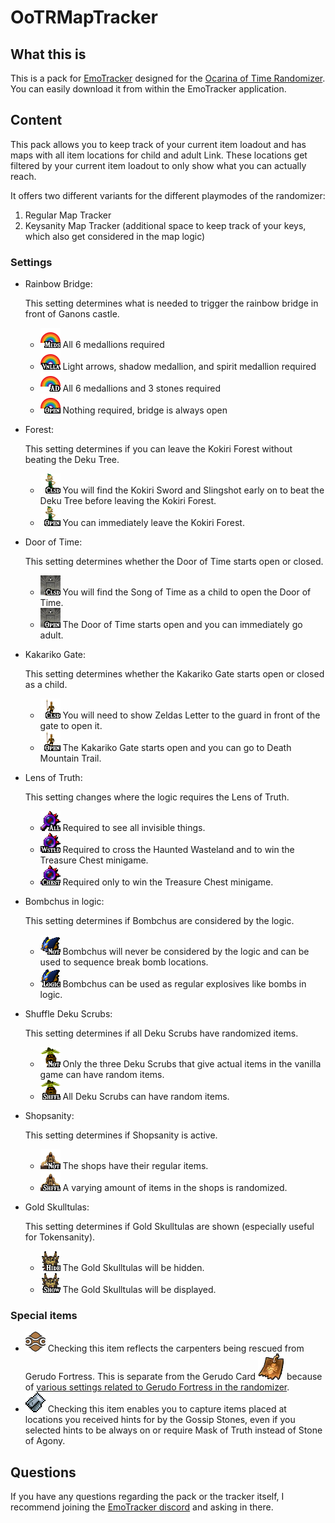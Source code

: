 # OoTRMapTracker

## What this is

This is a pack for [EmoTracker](https://emotracker.net/) designed for the [Ocarina of Time Randomizer](https://github.com/AmazingAmpharos/OoT-Randomizer).
You can easily download it from within the EmoTracker application.

## Content

This pack allows you to keep track of your current item loadout and has maps with all item locations for child and adult Link. These locations get filtered by your current item loadout to only show what you can actually reach.

It offers two different variants for the different playmodes of the randomizer:

1. Regular Map Tracker
2. Keysanity Map Tracker (additional space to keep track of your keys, which also get considered in the map logic)

### Settings

- Rainbow Bridge:

  This setting determines what is needed to trigger the rainbow bridge in front of Ganons castle.
  
  - ![All Medallions](/ootrando_overworldmap_hamsda/images/rainbow_medallions.png "All Medallions") All 6 medallions required
  - ![Vanilla](/ootrando_overworldmap_hamsda/images/rainbow_vanilla.png "Vanilla") Light arrows, shadow medallion, and spirit medallion required
  - ![All Dungeons](/ootrando_overworldmap_hamsda/images/rainbow_dungeons.png "All Dungeons") All 6 medallions and 3 stones required
  - ![Open](/ootrando_overworldmap_hamsda/images/rainbow_open.png "Open") Nothing required, bridge is always open

- Forest:

  This setting determines if you can leave the Kokiri Forest without beating the Deku Tree.
  
  - ![Closed Forest](/ootrando_overworldmap_hamsda/images/mido_closed.png "Closed Forest") You will find the Kokiri Sword and Slingshot early on to beat the Deku Tree before leaving the Kokiri Forest.
  - ![Open Forest](/ootrando_overworldmap_hamsda/images/mido_open.png "Open Forest") You can immediately leave the Kokiri Forest.

- Door of Time:

  This setting determines whether the Door of Time starts open or closed.
  
  - ![Closed Door](/ootrando_overworldmap_hamsda/images/dot_closed.png "Closed Door") You will find the Song of Time as a child to open the Door of Time.
  - ![Open Door](/ootrando_overworldmap_hamsda/images/dot_open.png "Open Door") The Door of Time starts open and you can immediately go adult.

- Kakariko Gate:

  This setting determines whether the Kakariko Gate starts open or closed as a child.
  
  - ![Closed Kakariko](/ootrando_overworldmap_hamsda/images/kak_closed.png "Closed Kakariko") You will need to show Zeldas Letter to the guard in front of the gate to open it.
  - ![Open Kakariko](/ootrando_overworldmap_hamsda/images/kak_open.png "Open Kakariko") The Kakariko Gate starts open and you can go to Death Mountain Trail.

- Lens of Truth:

  This setting changes where the logic requires the Lens of Truth.
  
  - ![Required everywhere](/ootrando_overworldmap_hamsda/images/lens_all.png "Required everywhere") Required to see all invisible things.
  - ![Wasteland and Chest Minigame](/ootrando_overworldmap_hamsda/images/lens_wasteland.png "Wasteland and Chest Minigame") Required to cross the Haunted Wasteland and to win the Treasure Chest minigame.
  - ![Only Chest Minigame](/ootrando_overworldmap_hamsda/images/lens_chest.png "Only Chest Minigame") Required only to win the Treasure Chest minigame.

- Bombchus in logic:

  This setting determines if Bombchus are considered by the logic.
  
  - ![Bombchus not in logic](/ootrando_overworldmap_hamsda/images/logic_chus_no.png "Bombchus not in logic") Bombchus will never be considered by the logic and can be used to sequence break bomb locations.
  - ![Bombchus in logic](/ootrando_overworldmap_hamsda/images/logic_chus_yes.png "Bombchus in logic") Bombchus can be used as regular explosives like bombs in logic.

- Shuffle Deku Scrubs:

  This setting determines if all Deku Scrubs have randomized items.
  
  - ![Scrubs not shuffled](/ootrando_overworldmap_hamsda/images/scrub_shuffle_no.png "Scrubs not shuffled") Only the three Deku Scrubs that give actual items in the vanilla game can have random items.
  - ![Scrubs shuffled](/ootrando_overworldmap_hamsda/images/scrub_shuffle_yes.png "Scrubs shuffled") All Deku Scrubs can have random items.

- Shopsanity:

  This setting determines if Shopsanity is active.
  
  - ![Shopsanity off](/ootrando_overworldmap_hamsda/images/shopsanity_no.png "Shopsanity off") The shops have their regular items.
  - ![Shopsanity on](/ootrando_overworldmap_hamsda/images/shopsanity_yes.png "Shopsanity on") A varying amount of items in the shops is randomized.

- Gold Skulltulas:

  This setting determines if Gold Skulltulas are shown (especially useful for Tokensanity).
  
  - ![Skulltulas hidden](/ootrando_overworldmap_hamsda/images/skulltula_hide.png "Skulltulas hidden") The Gold Skulltulas will be hidden.
  - ![Skulltulas shown](/ootrando_overworldmap_hamsda/images/skulltula_show.png "Skulltulas shown") The Gold Skulltulas will be displayed.

### Special items

- ![Gerudo symbol](/ootrando_overworldmap_hamsda/images/gerudo_symbol_colored.png "Gerudo symbol") Checking this item reflects the carpenters being rescued from Gerudo Fortress. This is separate from the Gerudo Card ![Gerudo card](/ootrando_overworldmap_hamsda/images/gerudocard.png "Gerudo card") because of [various settings related to Gerudo Fortress in the randomizer](https://github.com/TestRunnerSRL/OoT-Randomizer/tree/Dev#gerudo-fortress-options).
- ![Stone of Agony](/ootrando_overworldmap_hamsda/images/agony.png "Stone of Agony") Checking this item enables you to capture items placed at locations you received hints for by the Gossip Stones, even if you selected hints to be always on or require Mask of Truth instead of Stone of Agony.

## Questions

If you have any questions regarding the pack or the tracker itself, I recommend joining the [EmoTracker discord](https://emotracker.net/community/) and asking in there.
